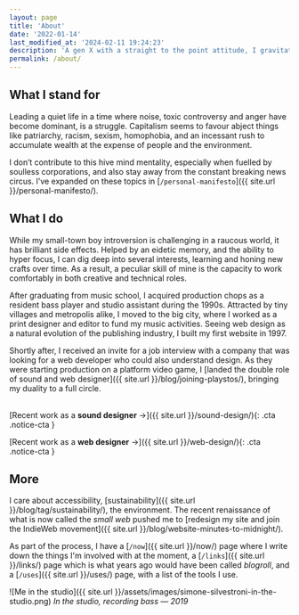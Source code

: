 ```yaml
---
layout: page
title: 'About'
date: '2022-01-14'
last_modified_at: '2024-02-11 19:24:23'
description: 'A gen X with a straight to the point attitude, I gravitate around duality. Using a mix of instinct and academic learning, I juggle between art and technology in equal measure. Based in Cambridge (UK), I work in web design and sound production.'
permalink: /about/
---
```

## What I stand for

Leading a quiet life in a time where noise, toxic controversy and anger have become dominant, is a struggle. Capitalism seems to favour abject things like patriarchy, racism, sexism, homophobia, and an incessant rush to accumulate wealth at the expense of people and the environment.

I don’t contribute to this hive mind mentality, especially when fuelled by soulless corporations, and also stay away from the constant breaking news circus. I’ve expanded on these topics in [`/personal-manifesto`]({{ site.url }}/personal-manifesto/).

## What I do

While my small-town boy introversion is challenging in a raucous world, it has brilliant side effects. Helped by an eidetic memory, and the ability to hyper focus, I can dig deep into several interests, learning and honing new crafts over time. As a result, a peculiar skill of mine is the capacity to work comfortably in both creative and technical roles. 

After graduating from music school, I acquired production chops as a resident bass player and studio assistant during the 1990s. Attracted by tiny villages and metropolis alike, I moved to the big city, where I worked as a print designer and editor to fund my music activities. Seeing web design as a natural evolution of the publishing industry, I built my first website in 1997.

Shortly after, I received an invite for a job interview with a company that was looking for a web developer who could also understand design. As they were starting production on a platform video game, I [landed the double role of sound and web designer]({{ site.url }}/blog/joining-playstos/), bringing my duality to a full circle.<br><br>

[Recent work as a **sound designer**&nbsp;&rarr;]({{ site.url }}/sound-design/){: .cta .notice-cta }

[Recent work as a **web designer**&nbsp;&rarr;]({{ site.url }}/web-design/){: .cta .notice-cta }

## More

I care about accessibility, [sustainability]({{ site.url }}/blog/tag/sustainability/), the environment. The recent renaissance of what is now called the *small web* pushed me to [redesign my site and join the IndieWeb movement]({{ site.url }}/blog/website-minutes-to-midnight/).

As part of the process, I have a [`/now`]({{ site.url }}/now/) page where I write down the things I'm involved with at the moment, a [`/links`]({{ site.url }}/links/) page which is what years ago would have been called *blogroll*, and a [`/uses`]({{ site.url }}/uses/) page, with a list of the tools I use.

![Me in the studio]({{ site.url }}/assets/images/simone-silvestroni-in-the-studio.png)
_In the studio, recording bass — 2019_
